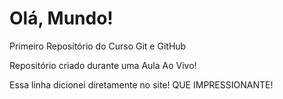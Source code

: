 # Olá, Mundo!
 Primeiro Repositório do Curso Git e GitHub

Repositório criado durante uma Aula Ao Vivo!

Essa linha dicionei diretamente no site! QUE IMPRESSIONANTE!
